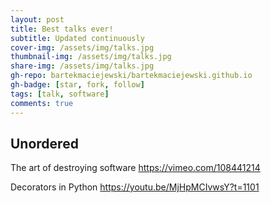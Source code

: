 ```yaml
---
layout: post
title: Best talks ever!
subtitle: Updated continuously
cover-img: /assets/img/talks.jpg
thumbnail-img: /assets/img/talks.jpg
share-img: /assets/img/talks.jpg
gh-repo: bartekmaciejewski/bartekmaciejewski.github.io
gh-badge: [star, fork, follow]
tags: [talk, software]
comments: true
---
```


## Unordered

The art of destroying software
https://vimeo.com/108441214

Decorators in Python
https://youtu.be/MjHpMCIvwsY?t=1101
